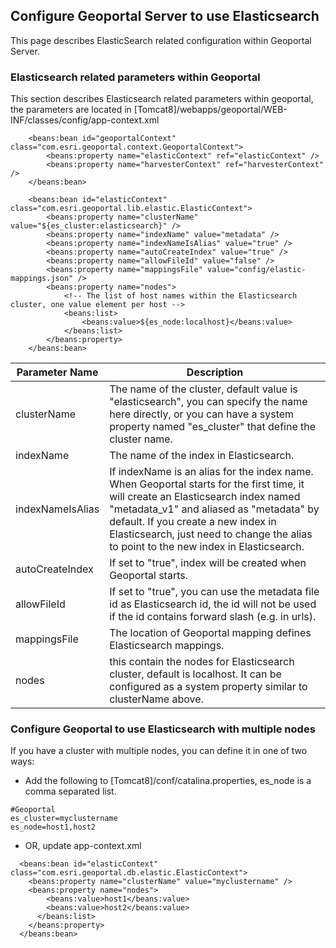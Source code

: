 ## Configure Geoportal Server to use Elasticsearch

This page describes ElasticSearch related configuration within Geoportal Server.

### Elasticsearch related parameters within Geoportal

This section describes Elasticsearch related parameters within geoportal, the parameters are located in [Tomcat8]/webapps/geoportal/WEB-INF/classes/config/app-context.xml


```
	<beans:bean id="geoportalContext" class="com.esri.geoportal.context.GeoportalContext">
		<beans:property name="elasticContext" ref="elasticContext" />
		<beans:property name="harvesterContext" ref="harvesterContext" />
	</beans:bean>

	<beans:bean id="elasticContext" class="com.esri.geoportal.lib.elastic.ElasticContext">
		<beans:property name="clusterName" value="${es_cluster:elasticsearch}" />
		<beans:property name="indexName" value="metadata" />
		<beans:property name="indexNameIsAlias" value="true" />
		<beans:property name="autoCreateIndex" value="true" />
		<beans:property name="allowFileId" value="false" />
		<beans:property name="mappingsFile" value="config/elastic-mappings.json" />
		<beans:property name="nodes">
			<!-- The list of host names within the Elasticsearch cluster, one value element per host -->
			<beans:list>
				<beans:value>${es_node:localhost}</beans:value>
			</beans:list>
		</beans:property>
	</beans:bean>
```

Parameter Name | Description
-------------- | ------------
clusterName | The name of the cluster, default value is "elasticsearch", you can specify the name here directly, or you can have a system property named "es_cluster" that define the cluster name.
indexName | The name of the index in Elasticsearch.
indexNameIsAlias | If indexName is an alias for the index name. When Geoportal starts for the first time, it will create an Elasticsearch index named "metadata_v1" and aliased as "metadata" by default. If you create a new index in Elasticsearch, just need to change the alias to point to the new index in Elasticsearch.
autoCreateIndex | If set to "true", index will be created when Geoportal starts.
allowFileId | If set to "true", you can use the metadata file id as Elasticsearch id, the id will not be used if the id contains forward slash (e.g. in urls).
mappingsFile | The location of Geoportal mapping defines Elasticsearch mappings.
nodes |this contain the nodes for Elasticsearch cluster, default is localhost. It can be configured as a system property similar to clusterName above.

### Configure Geoportal to use Elasticsearch with multiple nodes 
If you have a cluster with multiple nodes, you can define it in one of two ways:

 * Add the following to [Tomcat8]/conf/catalina.properties, es_node is a comma separated list.
   
```
#Geoportal
es_cluster=myclustername
es_node=host1,host2
```

 * OR, update app-context.xml
   
```
  <beans:bean id="elasticContext" class="com.esri.geoportal.db.elastic.ElasticContext">
    <beans:property name="clusterName" value="myclustername" />
    <beans:property name="nodes">
        <beans:value>host1</beans:value>
        <beans:value>host2</beans:value>
      </beans:list>
    </beans:property>
  </beans:bean>  
```
